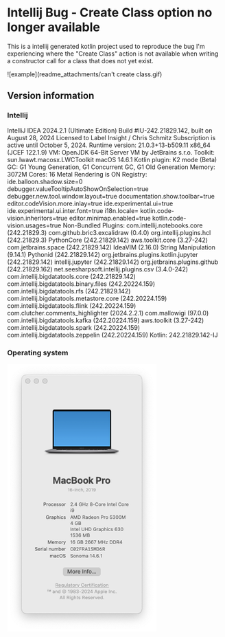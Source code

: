 # Intellij Bug - Create Class option no longer available

This is a intellij generated kotlin project used to reproduce the bug I'm experiencing where the "Create Class" action
is not available when writing a constructor call for a class that does not yet exist.

![example](readme_attachments/can't create class.gif)

## Version information

### Intellij

IntelliJ IDEA 2024.2.1 (Ultimate Edition)
Build #IU-242.21829.142, built on August 28, 2024
Licensed to Label Insight / Chris Schmitz
Subscription is active until October 5, 2024.
Runtime version: 21.0.3+13-b509.11 x86_64 (JCEF 122.1.9)
VM: OpenJDK 64-Bit Server VM by JetBrains s.r.o.
Toolkit: sun.lwawt.macosx.LWCToolkit
macOS 14.6.1
Kotlin plugin: K2 mode (Beta)
GC: G1 Young Generation, G1 Concurrent GC, G1 Old Generation
Memory: 3072M
Cores: 16
Metal Rendering is ON
Registry:
ide.balloon.shadow.size=0
debugger.valueTooltipAutoShowOnSelection=true
debugger.new.tool.window.layout=true
documentation.show.toolbar=true
editor.codeVision.more.inlay=true
ide.experimental.ui=true
ide.experimental.ui.inter.font=true
i18n.locale=
kotlin.code-vision.inheritors=true
editor.minimap.enabled=true
kotlin.code-vision.usages=true
Non-Bundled Plugins:
com.intellij.notebooks.core (242.21829.3)
com.github.bric3.excalidraw (0.4.0)
org.intellij.plugins.hcl (242.21829.3)
PythonCore (242.21829.142)
aws.toolkit.core (3.27-242)
com.jetbrains.space (242.21829.142)
IdeaVIM (2.16.0)
String Manipulation (9.14.1)
Pythonid (242.21829.142)
org.jetbrains.plugins.kotlin.jupyter (242.21829.142)
intellij.jupyter (242.21829.142)
org.jetbrains.plugins.github (242.21829.162)
net.seesharpsoft.intellij.plugins.csv (3.4.0-242)
com.intellij.bigdatatools.core (242.21829.142)
com.intellij.bigdatatools.binary.files (242.20224.159)
com.intellij.bigdatatools.rfs (242.21829.142)
com.intellij.bigdatatools.metastore.core (242.20224.159)
com.intellij.bigdatatools.flink (242.20224.159)
com.clutcher.comments_highlighter (2024.2.2.1)
com.mallowigi (97.0.0)
com.intellij.bigdatatools.kafka (242.20224.159)
aws.toolkit (3.27-242)
com.intellij.bigdatatools.spark (242.20224.159)
com.intellij.bigdatatools.zeppelin (242.20224.159)
Kotlin: 242.21829.142-IJ

### Operating system

![os version info](readme_attachments/os-version-info.png)
